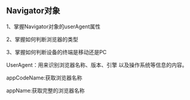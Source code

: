## Navigator对象

1、掌握Navigator对象的userAgent属性

2、掌握如何判断浏览器的类型

3、掌握如何判断设备的终端是移动还是PC



UserAgent：用来识别浏览器名称、版本、引擎 以及操作系统等信息的内容。

appCodeName:获取浏览器名称

appName:获取完整的浏览器名称
